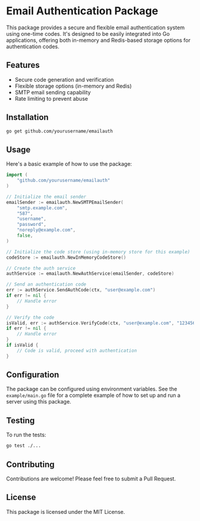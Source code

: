 # Email Authentication Package

This package provides a secure and flexible email authentication system using one-time codes. It's designed to be easily integrated into Go applications, offering both in-memory and Redis-based storage options for authentication codes.

## Features

- Secure code generation and verification
- Flexible storage options (in-memory and Redis)
- SMTP email sending capability
- Rate limiting to prevent abuse

## Installation

```bash
go get github.com/yourusername/emailauth
```

## Usage

Here's a basic example of how to use the package:

```go
import (
    "github.com/yourusername/emailauth"
)

// Initialize the email sender
emailSender := emailauth.NewSMTPEmailSender(
    "smtp.example.com",
    "587",
    "username",
    "password",
    "noreply@example.com",
    false,
)

// Initialize the code store (using in-memory store for this example)
codeStore := emailauth.NewInMemoryCodeStore()

// Create the auth service
authService := emailauth.NewAuthService(emailSender, codeStore)

// Send an authentication code
err := authService.SendAuthCode(ctx, "user@example.com")
if err != nil {
    // Handle error
}

// Verify the code
isValid, err := authService.VerifyCode(ctx, "user@example.com", "123456")
if err != nil {
    // Handle error
}
if isValid {
    // Code is valid, proceed with authentication
}
```

## Configuration

The package can be configured using environment variables. See the `example/main.go` file for a complete example of how to set up and run a server using this package.

## Testing

To run the tests:

```bash
go test ./...
```

## Contributing

Contributions are welcome! Please feel free to submit a Pull Request.

## License

This package is licensed under the MIT License.
